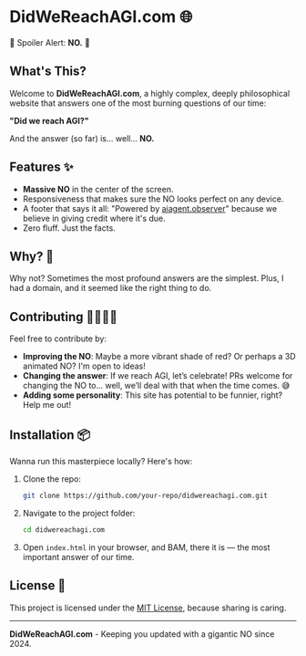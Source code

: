 # DidWeReachAGI.com 🌐

🚨 Spoiler Alert: **NO.** 🚨

## What's This?
Welcome to **DidWeReachAGI.com**, a highly complex, deeply philosophical website that answers one of the most burning questions of our time:

**"Did we reach AGI?"**

And the answer (so far) is... well... **NO.**

## Features ✨
- **Massive NO** in the center of the screen.
- Responsiveness that makes sure the NO looks perfect on any device.
- A footer that says it all: "Powered by [aiagent.observer](https://aiagent.observer)" because we believe in giving credit where it's due.
- Zero fluff. Just the facts.

## Why? 🤔
Why not? Sometimes the most profound answers are the simplest. Plus, I had a domain, and it seemed like the right thing to do. 

## Contributing 👩‍💻👨‍💻
Feel free to contribute by:
- **Improving the NO**: Maybe a more vibrant shade of red? Or perhaps a 3D animated NO? I'm open to ideas!
- **Changing the answer**: If we reach AGI, let’s celebrate! PRs welcome for changing the NO to... well, we’ll deal with that when the time comes. 😅
- **Adding some personality**: This site has potential to be funnier, right? Help me out!

## Installation 📦
Wanna run this masterpiece locally? Here's how:

1. Clone the repo:
    ```bash
    git clone https://github.com/your-repo/didwereachagi.com.git
    ```

2. Navigate to the project folder:
    ```bash
    cd didwereachagi.com
    ```

3. Open `index.html` in your browser, and BAM, there it is — the most important answer of our time.

## License 📜
This project is licensed under the [MIT License](LICENSE), because sharing is caring.

---

**DidWeReachAGI.com** - Keeping you updated with a gigantic NO since 2024.
